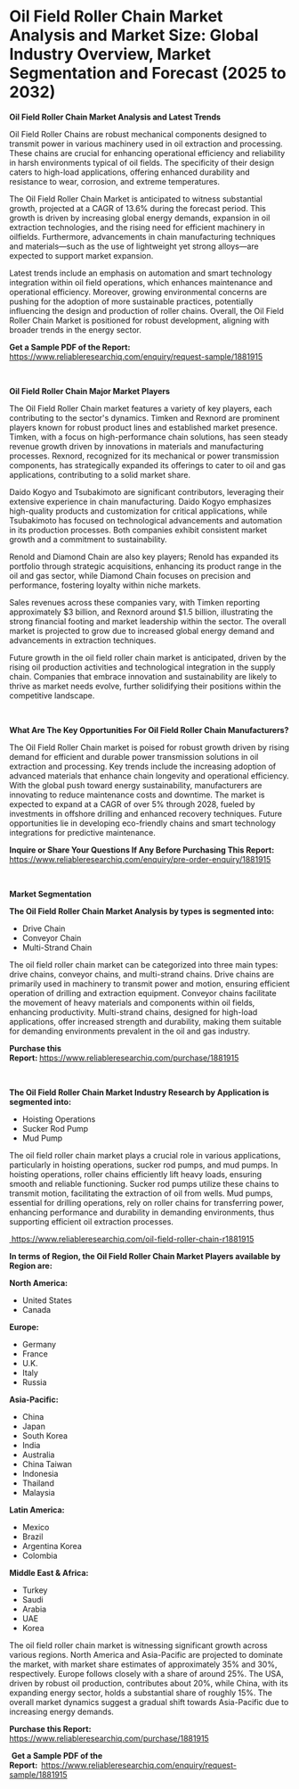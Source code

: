 <p><h1>Oil Field Roller Chain Market Analysis and Market Size: Global Industry Overview, Market Segmentation and Forecast (2025 to 2032)</h1></p><p><strong>Oil Field Roller Chain Market Analysis and Latest Trends</strong></p>
<p><p>Oil Field Roller Chains are robust mechanical components designed to transmit power in various machinery used in oil extraction and processing. These chains are crucial for enhancing operational efficiency and reliability in harsh environments typical of oil fields. The specificity of their design caters to high-load applications, offering enhanced durability and resistance to wear, corrosion, and extreme temperatures.</p><p>The Oil Field Roller Chain Market is anticipated to witness substantial growth, projected at a CAGR of 13.6% during the forecast period. This growth is driven by increasing global energy demands, expansion in oil extraction technologies, and the rising need for efficient machinery in oilfields. Furthermore, advancements in chain manufacturing techniques and materials—such as the use of lightweight yet strong alloys—are expected to support market expansion.</p><p>Latest trends include an emphasis on automation and smart technology integration within oil field operations, which enhances maintenance and operational efficiency. Moreover, growing environmental concerns are pushing for the adoption of more sustainable practices, potentially influencing the design and production of roller chains. Overall, the Oil Field Roller Chain Market is positioned for robust development, aligning with broader trends in the energy sector.</p></p>
<p><strong>Get a Sample PDF of the Report:&nbsp;</strong> <a href="https://www.reliableresearchiq.com/enquiry/request-sample/1881915?utm_campaign=3071&utm_medium=2&utm_source=Github&utm_content=ia&utm_term=12042025&utm_id=oil-field-roller-chain">https://www.reliableresearchiq.com/enquiry/request-sample/1881915</a></p>
<p>&nbsp;</p>
<p><strong>Oil Field Roller Chain Major Market Players</strong></p>
<p><p>The Oil Field Roller Chain market features a variety of key players, each contributing to the sector's dynamics. Timken and Rexnord are prominent players known for robust product lines and established market presence. Timken, with a focus on high-performance chain solutions, has seen steady revenue growth driven by innovations in materials and manufacturing processes. Rexnord, recognized for its mechanical or power transmission components, has strategically expanded its offerings to cater to oil and gas applications, contributing to a solid market share.</p><p>Daido Kogyo and Tsubakimoto are significant contributors, leveraging their extensive experience in chain manufacturing. Daido Kogyo emphasizes high-quality products and customization for critical applications, while Tsubakimoto has focused on technological advancements and automation in its production processes. Both companies exhibit consistent market growth and a commitment to sustainability.</p><p>Renold and Diamond Chain are also key players; Renold has expanded its portfolio through strategic acquisitions, enhancing its product range in the oil and gas sector, while Diamond Chain focuses on precision and performance, fostering loyalty within niche markets.</p><p>Sales revenues across these companies vary, with Timken reporting approximately $3 billion, and Rexnord around $1.5 billion, illustrating the strong financial footing and market leadership within the sector. The overall market is projected to grow due to increased global energy demand and advancements in extraction techniques.</p><p>Future growth in the oil field roller chain market is anticipated, driven by the rising oil production activities and technological integration in the supply chain. Companies that embrace innovation and sustainability are likely to thrive as market needs evolve, further solidifying their positions within the competitive landscape.</p></p>
<p>&nbsp;</p>
<p><strong>What Are The Key Opportunities For Oil Field Roller Chain Manufacturers?</strong></p>
<p><p>The Oil Field Roller Chain market is poised for robust growth driven by rising demand for efficient and durable power transmission solutions in oil extraction and processing. Key trends include the increasing adoption of advanced materials that enhance chain longevity and operational efficiency. With the global push toward energy sustainability, manufacturers are innovating to reduce maintenance costs and downtime. The market is expected to expand at a CAGR of over 5% through 2028, fueled by investments in offshore drilling and enhanced recovery techniques. Future opportunities lie in developing eco-friendly chains and smart technology integrations for predictive maintenance.</p></p>
<p><strong>Inquire or Share Your Questions If Any Before Purchasing This Report:</strong> <a href="https://www.reliableresearchiq.com/enquiry/pre-order-enquiry/1881915?utm_campaign=3071&utm_medium=2&utm_source=Github&utm_content=ia&utm_term=12042025&utm_id=oil-field-roller-chain">https://www.reliableresearchiq.com/enquiry/pre-order-enquiry/1881915</a></p>
<p>&nbsp;</p>
<p><strong>Market Segmentation</strong></p>
<p><strong>The Oil Field Roller Chain Market Analysis by types is segmented into:</strong></p>
<p><ul><li>Drive Chain</li><li>Conveyor Chain</li><li>Multi-Strand Chain</li></ul></p>
<p><p>The oil field roller chain market can be categorized into three main types: drive chains, conveyor chains, and multi-strand chains. Drive chains are primarily used in machinery to transmit power and motion, ensuring efficient operation of drilling and extraction equipment. Conveyor chains facilitate the movement of heavy materials and components within oil fields, enhancing productivity. Multi-strand chains, designed for high-load applications, offer increased strength and durability, making them suitable for demanding environments prevalent in the oil and gas industry.</p></p>
<p><strong>Purchase this Report:&nbsp;</strong><a href="https://www.reliableresearchiq.com/purchase/1881915?utm_campaign=3071&utm_medium=2&utm_source=Github&utm_content=ia&utm_term=12042025&utm_id=oil-field-roller-chain">https://www.reliableresearchiq.com/purchase/1881915</a></p>
<p>&nbsp;</p>
<p><strong>The Oil Field Roller Chain Market Industry Research by Application is segmented into:</strong></p>
<p><ul><li>Hoisting Operations</li><li>Sucker Rod Pump</li><li>Mud Pump</li></ul></p>
<p><p>The oil field roller chain market plays a crucial role in various applications, particularly in hoisting operations, sucker rod pumps, and mud pumps. In hoisting operations, roller chains efficiently lift heavy loads, ensuring smooth and reliable functioning. Sucker rod pumps utilize these chains to transmit motion, facilitating the extraction of oil from wells. Mud pumps, essential for drilling operations, rely on roller chains for transferring power, enhancing performance and durability in demanding environments, thus supporting efficient oil extraction processes.</p></p>
<p><a href="https://www.reliableresearchiq.com/oil-field-roller-chain-r1881915?utm_campaign=3071&utm_medium=2&utm_source=Github&utm_content=ia&utm_term=12042025&utm_id=oil-field-roller-chain">&nbsp;https://www.reliableresearchiq.com/oil-field-roller-chain-r1881915</a></p>
<p><strong>In terms of Region, the Oil Field Roller Chain Market Players available by Region are:</strong></p>
<p>
    <p> <strong> North America: </strong>
        <ul>
            <li>United States</li>
            <li>Canada</li>
        </ul>
        </p> 
    <p> <strong> Europe: </strong>
        <ul>
            <li>Germany</li>
            <li>France</li>
            <li>U.K.</li>
            <li>Italy</li>
            <li>Russia</li>
        </ul>
        </p> 
    <p> <strong> Asia-Pacific: </strong>
        <ul>
            <li>China</li>
            <li>Japan</li>
            <li>South Korea</li>
            <li>India</li>
            <li>Australia</li>
            <li>China Taiwan</li>
            <li>Indonesia</li>
            <li>Thailand</li>
            <li>Malaysia</li>
        </ul>
        </p> 
    <p> <strong> Latin America: </strong>
        <ul>
            <li>Mexico</li>
            <li>Brazil</li>
            <li>Argentina Korea</li>
            <li>Colombia</li>
        </ul>
        </p> 
    <p> <strong> Middle East & Africa: </strong>
        <ul>
            <li>Turkey</li>
            <li>Saudi</li>
            <li>Arabia</li>
            <li>UAE</li>
            <li>Korea</li>
        </ul>
    </p>
    </p>
<p><p>The oil field roller chain market is witnessing significant growth across various regions. North America and Asia-Pacific are projected to dominate the market, with market share estimates of approximately 35% and 30%, respectively. Europe follows closely with a share of around 25%. The USA, driven by robust oil production, contributes about 20%, while China, with its expanding energy sector, holds a substantial share of roughly 15%. The overall market dynamics suggest a gradual shift towards Asia-Pacific due to increasing energy demands.</p></p>
<p><strong>Purchase this Report: </strong><a href="https://www.reliableresearchiq.com/purchase/1881915?utm_campaign=3071&utm_medium=2&utm_source=Github&utm_content=ia&utm_term=12042025&utm_id=oil-field-roller-chain">https://www.reliableresearchiq.com/purchase/1881915</a></p>
<p>&nbsp;<strong>Get a Sample PDF of the Report:&nbsp;&nbsp;</strong><a href="https://www.reliableresearchiq.com/enquiry/request-sample/1881915?utm_campaign=3071&utm_medium=2&utm_source=Github&utm_content=ia&utm_term=12042025&utm_id=oil-field-roller-chain">https://www.reliableresearchiq.com/enquiry/request-sample/1881915</a></p>
<p><strong></strong></p>
<p><p></p><p></p><p></p></p>